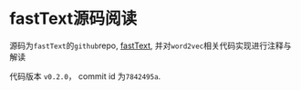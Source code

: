 # fastText源码阅读


源码为`fastText`的`github`repo, [fastText](https://github.com/facebookresearch/fastText), 并对`word2vec`相关代码实现进行注释与解读

代码版本 `v0.2.0`， commit id 为`7842495a`.

